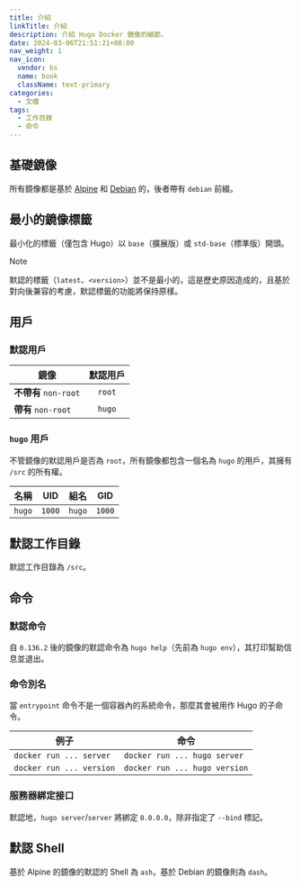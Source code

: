 ```yaml
---
title: 介紹
linkTitle: 介紹
description: 介紹 Hugo Docker 鏡像的細節。
date: 2024-03-06T21:51:21+08:00
nav_weight: 1
nav_icon:
  vendor: bs
  name: book
  className: text-primary
categories:
  - 文檔
tags:
  - 工作目錄
  - 命令
---
```


## 基礎鏡像

所有鏡像都是基於 [Alpine](https://hub.docker.com/_/alpine) 和 [Debian](https://hub.docker.com/_/debian) 的，後者帶有 `debian` 前綴。

## 最小的鏡像標籤

最小化的標籤（僅包含 Hugo）以 `base`（擴展版）或 `std-base`（標準版）開頭。

> [!NOTE]
> 默認的標籤（`latest`、`<version>`）並不是最小的，這是歷史原因造成的，且基於對向後兼容的考慮，默認標籤的功能將保持原樣。

## 用戶

### 默認用戶

| 鏡像                 | 默認用戶 |
| -------------------- | :-----: |
| **不帶有** `non-root` | `root` |
| **帶有** `non-root`   | `hugo` |

### `hugo` 用戶

不管鏡像的默認用戶是否為 `root`，所有鏡像都包含一個名為 `hugo` 的用戶，其擁有 `/src` 的所有權。

| 名稱   |  UID   |  組名  |  GID   |
| :----: | :----: | :----: | :----: |
| `hugo` | `1000` | `hugo` | `1000` |

## 默認工作目錄

默認工作目錄為 `/src`。

## 命令

### 默認命令

自 `0.136.2` 後的鏡像的默認命令為 `hugo help`（先前為 `hugo env`），其打印幫助信息並退出。

### 命令別名

當 `entrypoint` 命令不是一個容器內的系統命令，那麼其會被用作 Hugo 的子命令。

| 例子      | 命令           |
| --------- | -------------- |
| `docker run ... server`  | `docker run ... hugo server`  |
| `docker run ... version` | `docker run ... hugo version` |

### 服務器綁定接口

默認地，`hugo server`/`server` 將綁定 `0.0.0.0`，除非指定了 `--bind` 標記。

## 默認 Shell

基於 Alpine 的鏡像的默認的 Shell 為 `ash`，基於 Debian 的鏡像則為 `dash`。

